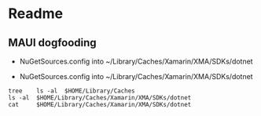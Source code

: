 # Readme

## MAUI dogfooding

*   NuGetSources.config into ~/Library/Caches/Xamarin/XMA/SDKs/dotnet


*   NuGetSources.config into ~/Library/Caches/Xamarin/XMA/SDKs/dotnet

```
tree    ls -al  $HOME/Library/Caches
ls -al  $HOME/Library/Caches/Xamarin/XMA/SDKs/dotnet
cat     $HOME/Library/Caches/Xamarin/XMA/SDKs/dotnet
```



